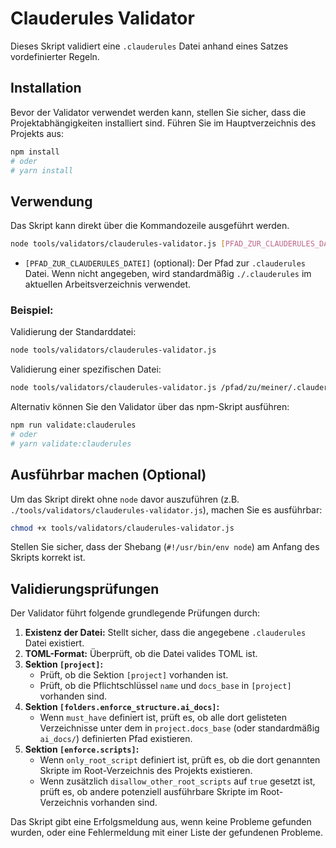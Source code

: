 # Clauderules Validator

Dieses Skript validiert eine `.clauderules` Datei anhand eines Satzes vordefinierter Regeln.

## Installation

Bevor der Validator verwendet werden kann, stellen Sie sicher, dass die Projektabhängigkeiten installiert sind. Führen Sie im Hauptverzeichnis des Projekts aus:

```bash
npm install
# oder
# yarn install
```

## Verwendung

Das Skript kann direkt über die Kommandozeile ausgeführt werden.

```bash
node tools/validators/clauderules-validator.js [PFAD_ZUR_CLAUDERULES_DATEI]
```

- `[PFAD_ZUR_CLAUDERULES_DATEI]` (optional): Der Pfad zur `.clauderules` Datei. Wenn nicht angegeben, wird standardmäßig `./.clauderules` im aktuellen Arbeitsverzeichnis verwendet.

### Beispiel:

Validierung der Standarddatei:
```bash
node tools/validators/clauderules-validator.js
```

Validierung einer spezifischen Datei:
```bash
node tools/validators/clauderules-validator.js /pfad/zu/meiner/.clauderules
```
Alternativ können Sie den Validator über das npm-Skript ausführen:

```bash
npm run validate:clauderules
# oder
# yarn validate:clauderules
```

## Ausführbar machen (Optional)

Um das Skript direkt ohne `node` davor auszuführen (z.B. `./tools/validators/clauderules-validator.js`), machen Sie es ausführbar:

```bash
chmod +x tools/validators/clauderules-validator.js
```

Stellen Sie sicher, dass der Shebang (`#!/usr/bin/env node`) am Anfang des Skripts korrekt ist.

## Validierungsprüfungen

Der Validator führt folgende grundlegende Prüfungen durch:

1.  **Existenz der Datei:** Stellt sicher, dass die angegebene `.clauderules` Datei existiert.
2.  **TOML-Format:** Überprüft, ob die Datei valides TOML ist.
3.  **Sektion `[project]`:**
    *   Prüft, ob die Sektion `[project]` vorhanden ist.
    *   Prüft, ob die Pflichtschlüssel `name` und `docs_base` in `[project]` vorhanden sind.
4.  **Sektion `[folders.enforce_structure.ai_docs]`:**
    *   Wenn `must_have` definiert ist, prüft es, ob alle dort gelisteten Verzeichnisse unter dem in `project.docs_base` (oder standardmäßig `ai_docs/`) definierten Pfad existieren.
5.  **Sektion `[enforce.scripts]`:**
    *   Wenn `only_root_script` definiert ist, prüft es, ob die dort genannten Skripte im Root-Verzeichnis des Projekts existieren.
    *   Wenn zusätzlich `disallow_other_root_scripts` auf `true` gesetzt ist, prüft es, ob andere potenziell ausführbare Skripte im Root-Verzeichnis vorhanden sind.

Das Skript gibt eine Erfolgsmeldung aus, wenn keine Probleme gefunden wurden, oder eine Fehlermeldung mit einer Liste der gefundenen Probleme.